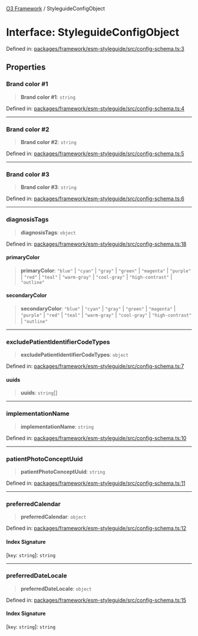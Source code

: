 [O3 Framework](../API.md) / StyleguideConfigObject

# Interface: StyleguideConfigObject

Defined in: [packages/framework/esm-styleguide/src/config-schema.ts:3](https://github.com/habeshabro/openmrs-esm-core/blob/main/packages/framework/esm-styleguide/src/config-schema.ts#L3)

## Properties

### Brand color #1

> **Brand color #1**: `string`

Defined in: [packages/framework/esm-styleguide/src/config-schema.ts:4](https://github.com/habeshabro/openmrs-esm-core/blob/main/packages/framework/esm-styleguide/src/config-schema.ts#L4)

***

### Brand color #2

> **Brand color #2**: `string`

Defined in: [packages/framework/esm-styleguide/src/config-schema.ts:5](https://github.com/habeshabro/openmrs-esm-core/blob/main/packages/framework/esm-styleguide/src/config-schema.ts#L5)

***

### Brand color #3

> **Brand color #3**: `string`

Defined in: [packages/framework/esm-styleguide/src/config-schema.ts:6](https://github.com/habeshabro/openmrs-esm-core/blob/main/packages/framework/esm-styleguide/src/config-schema.ts#L6)

***

### diagnosisTags

> **diagnosisTags**: `object`

Defined in: [packages/framework/esm-styleguide/src/config-schema.ts:18](https://github.com/habeshabro/openmrs-esm-core/blob/main/packages/framework/esm-styleguide/src/config-schema.ts#L18)

#### primaryColor

> **primaryColor**: `"blue"` \| `"cyan"` \| `"gray"` \| `"green"` \| `"magenta"` \| `"purple"` \| `"red"` \| `"teal"` \| `"warm-gray"` \| `"cool-gray"` \| `"high-contrast"` \| `"outline"`

#### secondaryColor

> **secondaryColor**: `"blue"` \| `"cyan"` \| `"gray"` \| `"green"` \| `"magenta"` \| `"purple"` \| `"red"` \| `"teal"` \| `"warm-gray"` \| `"cool-gray"` \| `"high-contrast"` \| `"outline"`

***

### excludePatientIdentifierCodeTypes

> **excludePatientIdentifierCodeTypes**: `object`

Defined in: [packages/framework/esm-styleguide/src/config-schema.ts:7](https://github.com/habeshabro/openmrs-esm-core/blob/main/packages/framework/esm-styleguide/src/config-schema.ts#L7)

#### uuids

> **uuids**: `string`[]

***

### implementationName

> **implementationName**: `string`

Defined in: [packages/framework/esm-styleguide/src/config-schema.ts:10](https://github.com/habeshabro/openmrs-esm-core/blob/main/packages/framework/esm-styleguide/src/config-schema.ts#L10)

***

### patientPhotoConceptUuid

> **patientPhotoConceptUuid**: `string`

Defined in: [packages/framework/esm-styleguide/src/config-schema.ts:11](https://github.com/habeshabro/openmrs-esm-core/blob/main/packages/framework/esm-styleguide/src/config-schema.ts#L11)

***

### preferredCalendar

> **preferredCalendar**: `object`

Defined in: [packages/framework/esm-styleguide/src/config-schema.ts:12](https://github.com/habeshabro/openmrs-esm-core/blob/main/packages/framework/esm-styleguide/src/config-schema.ts#L12)

#### Index Signature

\[`key`: `string`\]: `string`

***

### preferredDateLocale

> **preferredDateLocale**: `object`

Defined in: [packages/framework/esm-styleguide/src/config-schema.ts:15](https://github.com/habeshabro/openmrs-esm-core/blob/main/packages/framework/esm-styleguide/src/config-schema.ts#L15)

#### Index Signature

\[`key`: `string`\]: `string`
